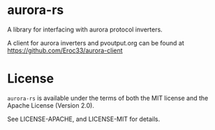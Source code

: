# aurora-rs

A library for interfacing with aurora protocol inverters.

A client for aurora inverters and pvoutput.org can be found at https://github.com/Eroc33/aurora-client

# License
`aurora-rs` is available under the terms of both the MIT license and the Apache License (Version 2.0).

See LICENSE-APACHE, and LICENSE-MIT for details.
